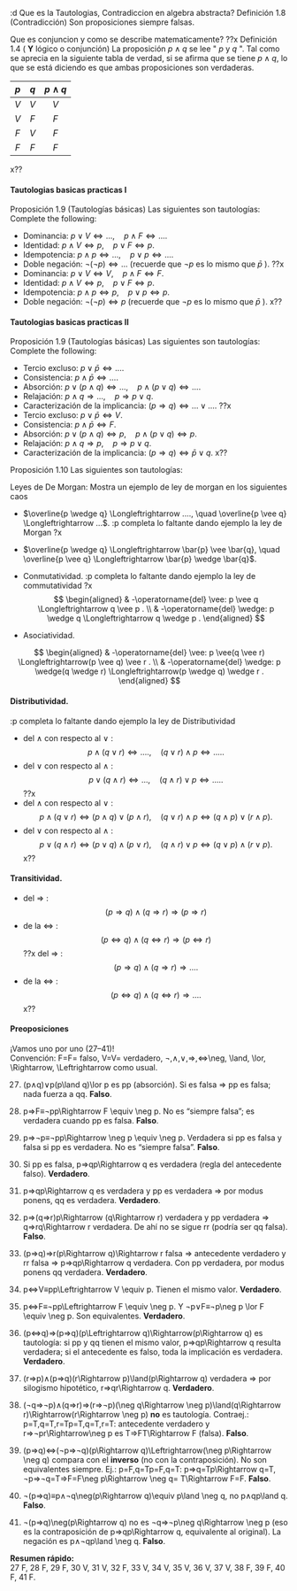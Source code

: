 :d Que es la Tautologias, Contradiccion en algebra abstracta?
Definición 1.8 (Contradicción) Son proposiciones siempre falsas.

Que es conjuncion y como se describe matematicamente?
??x
Definición 1.4 ( $\mathbf{Y}$ lógico o conjunción) La proposición $p \wedge q$ se lee " $p$ y $q$ ". Tal como se aprecia en la siguiente tabla de verdad, si se afirma que se tiene $p \wedge q$, lo que se está diciendo es que ambas proposiciones son verdaderas.

| $p$ | $q$ | $p \wedge q$ |
| :-: | :-: | :----------: |
| $V$ | $V$ |     $V$      |
| $V$ | $F$ |     $F$      |
| $F$ | $V$ |     $F$      |
| $F$ | $F$ |     $F$      |
x??

#### Tautologias basicas practicas I
Proposición 1.9 (Tautologías básicas) Las siguientes son tautologías:
Complete the following:
- Dominancia: $p \vee V \Longleftrightarrow ..., \quad p \wedge F \Longleftrightarrow ...$.
- Identidad: $p \wedge V \Longleftrightarrow p, \quad p \vee F \Longleftrightarrow p$.
- Idempotencia: $p \wedge p \Longleftrightarrow ..., \quad p \vee p \Longleftrightarrow ...$.
- Doble negación: $\neg(\neg p) \Longleftrightarrow ...$ (recuerde que $\neg p$ es lo mismo que $\bar{p}$ ).
??x
- Dominancia: $p \vee V \Longleftrightarrow V, \quad p \wedge F \Longleftrightarrow F$.
- Identidad: $p \wedge V \Longleftrightarrow p, \quad p \vee F \Longleftrightarrow p$.
- Idempotencia: $p \wedge p \Longleftrightarrow p, \quad p \vee p \Longleftrightarrow p$.
- Doble negación: $\neg(\neg p) \Longleftrightarrow p$ (recuerde que $\neg p$ es lo mismo que $\bar{p}$ ).
x??


#### Tautologias basicas practicas II
Proposición 1.9 (Tautologías básicas) Las siguientes son tautologías:
Complete the following:

- Tercio excluso: $p \vee \bar{p} \Longleftrightarrow ...$.
- Consistencia: $p \wedge \bar{p} \Longleftrightarrow ...$.
- Absorción: $p \vee(p \wedge q) \Longleftrightarrow ..., \quad p \wedge(p \vee q) \Longleftrightarrow ...$.
- Relajación: $p \wedge q \Longrightarrow ..., \quad p \Rightarrow p \vee q$.
- Caracterización de la implicancia: $(p \Rightarrow q) \Longleftrightarrow ... \vee ...$.
??x
- Tercio excluso: $p \vee \bar{p} \Longleftrightarrow V$.
- Consistencia: $p \wedge \bar{p} \Longleftrightarrow F$.
- Absorción: $p \vee(p \wedge q) \Longleftrightarrow p, \quad p \wedge(p \vee q) \Longleftrightarrow p$.
- Relajación: $p \wedge q \Longrightarrow p, \quad p \Rightarrow p \vee q$.
- Caracterización de la implicancia: $(p \Rightarrow q) \Longleftrightarrow \bar{p} \vee q$.
x??


Proposición 1.10 Las siguientes son tautologías:

Leyes de De Morgan: Mostra un ejemplo de ley de morgan en los siguientes caos
- $\overline{p \wedge q} \Longleftrightarrow ...., \quad \overline{p \vee q} \Longleftrightarrow ...$.
:p completa lo faltante dando ejemplo la ley de Morgan
?x
- $\overline{p \wedge q} \Longleftrightarrow \bar{p} \vee \bar{q}, \quad \overline{p \vee q} \Longleftrightarrow \bar{p} \wedge \bar{q}$.


- Conmutatividad.
:p completa lo faltante dando ejemplo la ley de commutatividad
?x
$$
\begin{aligned}
& -\operatorname{del} \vee: p \vee q \Longleftrightarrow q \vee p . \\
& -\operatorname{del} \wedge: p \wedge q \Longleftrightarrow q \wedge p .
\end{aligned}
$$



- Asociatividad.

$$
\begin{aligned}
& -\operatorname{del} \vee: p \vee(q \vee r) \Longleftrightarrow(p \vee q) \vee r . \\
& -\operatorname{del} \wedge: p \wedge(q \wedge r) \Longleftrightarrow(p \wedge q) \wedge r .
\end{aligned}
$$

#### Distributividad.
:p completa lo faltante dando ejemplo la ley de Distributividad
- del $\wedge$ con respecto al $\vee$ :
$$
p \wedge(q \vee r) \Longleftrightarrow...., \quad(q \vee r) \wedge p \Longleftrightarrow.... .
$$
- del $\vee$ con respecto al $\wedge$ :
$$
p \vee(q \wedge r) \Longleftrightarrow..., \quad(q \wedge r) \vee p \Longleftrightarrow.....
$$
??x
- del $\wedge$ con respecto al $\vee$ :
$$
p \wedge(q \vee r) \Longleftrightarrow(p \wedge q) \vee(p \wedge r), \quad(q \vee r) \wedge p \Longleftrightarrow(q \wedge p) \vee(r \wedge p) .
$$
- del $\vee$ con respecto al $\wedge$ :
$$
p \vee(q \wedge r) \Longleftrightarrow(p \vee q) \wedge(p \vee r), \quad(q \wedge r) \vee p \Longleftrightarrow(q \vee p) \wedge(r \vee p) .
$$
x??

#### Transitividad.
- del $\Rightarrow$ :
$$
(p \Rightarrow q) \wedge(q \Rightarrow r) \Longrightarrow(p \Rightarrow r)
$$
- de la $\Longleftrightarrow$ :
$$
(p \Longleftrightarrow q) \wedge(q \Longleftrightarrow r) \Longrightarrow(p \Longleftrightarrow r)
$$
??x
del $\Rightarrow$ :
$$
(p \Rightarrow q) \wedge(q \Rightarrow r) \Longrightarrow ....
$$
- de la $\Longleftrightarrow$ :
$$
(p \Longleftrightarrow q) \wedge(q \Longleftrightarrow r) \Longrightarrow ....
$$
x??


#### Preoposiciones


¡Vamos uno por uno (27–41)!  
Convención: F=F= falso, V=V= verdadero, ¬,∧,∨,⇒,⇔\neg, \land, \lor, \Rightarrow, \Leftrightarrow como usual.

27. (p∧q)∨p(p\land q)\lor p es pp (absorción). Si es falsa ⇒ pp es falsa; nada fuerza a qq. **Falso**.
    
28. p⇒F≡¬pp\Rightarrow F \equiv \neg p. No es “siempre falsa”; es verdadera cuando pp es falsa. **Falso**.
    
29. p⇒¬p≡¬pp\Rightarrow \neg p \equiv \neg p. Verdadera si pp es falsa y falsa si pp es verdadera. No es “siempre falsa”. **Falso**.
    
30. Si pp es falsa, p⇒qp\Rightarrow q es verdadera (regla del antecedente falso). **Verdadero**.
    
31. p⇒qp\Rightarrow q es verdadera y pp es verdadera ⇒ por modus ponens, qq es verdadera. **Verdadero**.
    
32. p⇒(q⇒r)p\Rightarrow (q\Rightarrow r) verdadera y pp verdadera ⇒ q⇒rq\Rightarrow r verdadera. De ahí no se sigue rr (podría ser qq falsa). **Falso**.
    
33. (p⇒q)⇒r(p\Rightarrow q)\Rightarrow r falsa ⇒ antecedente verdadero y rr falsa ⇒ p⇒qp\Rightarrow q verdadera. Con pp verdadera, por modus ponens qq verdadera. **Verdadero**.
    
34. p⇔V≡pp\Leftrightarrow V \equiv p. Tienen el mismo valor. **Verdadero**.
    
35. p⇔F≡¬pp\Leftrightarrow F \equiv \neg p. Y ¬p∨F≡¬p\neg p \lor F \equiv \neg p. Son equivalentes. **Verdadero**.
    
36. (p⇔q)⇒(p⇒q)(p\Leftrightarrow q)\Rightarrow(p\Rightarrow q) es tautología: si pp y qq tienen el mismo valor, p⇒qp\Rightarrow q resulta verdadera; si el antecedente es falso, toda la implicación es verdadera. **Verdadero**.
    
37. (r⇒p)∧(p⇒q)(r\Rightarrow p)\land(p\Rightarrow q) verdadera ⇒ por silogismo hipotético, r⇒qr\Rightarrow q. **Verdadero**.
    
38. (¬q⇒¬p)∧(q⇒r)⇒(r⇒¬p)(\neg q\Rightarrow \neg p)\land(q\Rightarrow r)\Rightarrow(r\Rightarrow \neg p) **no** es tautología. Contraej.: p=T,q=T,r=Tp=T,q=T,r=T: antecedente verdadero y r⇒¬pr\Rightarrow\neg p es T⇒FT\Rightarrow F (falsa). **Falso**.
    
39. (p⇒q)⇔(¬p⇒¬q)(p\Rightarrow q)\Leftrightarrow(\neg p\Rightarrow \neg q) compara con el **inverso** (no con la contraposición). No son equivalentes siempre. Ej.: p=F,q=Tp=F,q=T: p⇒q=Tp\Rightarrow q=T, ¬p⇒¬q=T⇒F=F\neg p\Rightarrow \neg q= T\Rightarrow F=F. **Falso**.
    
40. ¬(p⇒q)≡p∧¬q\neg(p\Rightarrow q)\equiv p\land \neg q, no p∧qp\land q. **Falso**.
    
41. ¬(p⇒q)\neg(p\Rightarrow q) no es ¬q⇒¬p\neg q\Rightarrow \neg p (eso es la contraposición de p⇒qp\Rightarrow q, equivalente al original). La negación es p∧¬qp\land \neg q. **Falso**.
    

**Resumen rápido:**  
27 F, 28 F, 29 F, 30 V, 31 V, 32 F, 33 V, 34 V, 35 V, 36 V, 37 V, 38 F, 39 F, 40 F, 41 F.

















